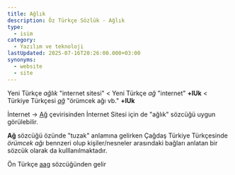 ```yaml
---
title: Ağlık
description: Öz Türkçe Sözlük - Ağlık
type:
  - isim
category:
  - Yazılım ve teknoloji
lastUpdated: 2025-07-16T20:26:00.000+03:00
synonyms:
  - website
  - site
---
```

Yeni Türkçe _ağlık_ "internet sitesi" < Yeni Türkçe _ağ_ "internet" **+lUk** < Türkiye Türkçesi _[ağ](/sozluk/ağ)_ "örümcek ağı vb." **+lUk**

İnternet -> [Ağ](/sozluk/ağ) çevirisinden İnternet Sitesi için de "ağlık" sözcüğü uygun görülebilir.

**Ağ** sözcüğü özünde "tuzak" anlamına gelirken Çağdaş Türkiye Türkçesinde _örümcek ağı_ bennzeri olup kişiler/nesneler arasındaki bağları anlatan bir sözcük olarak da kulllanılmaktadır.

Ön Türkçe [aag](/pt/aag) sözcüğünden gelir
